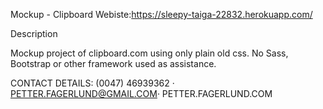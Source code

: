 Mockup - Clipboard
Webiste:https://sleepy-taiga-22832.herokuapp.com/

Description

Mockup project of clipboard.com using only plain old css. No Sass, Bootstrap or other framework used as assistance.

CONTACT DETAILS:
(0047) 46939362 · PETTER.FAGERLUND@GMAIL.COM· PETTER.FAGERLUND.COM

